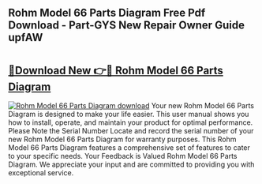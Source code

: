 ## Rohm Model 66 Parts Diagram Free Pdf Download - Part-GYS New Repair Owner Guide upfAW

# <h2><a href="http://dfukkb6.blite.top/?on=Rohm+Model+66+Parts+Diagram">🔗Download New 👉🔴 Rohm Model 66 Parts Diagram</a></h2>

[![Rohm Model 66 Parts Diagram download](https://i.imgur.com/lujVjoI.png)](http://dfukkb6.blite.top/?on=Rohm+Model+66+Parts+Diagram)
Your new Rohm Model 66 Parts Diagram is designed to make your life easier. This user manual shows you how to install, operate, and maintain your product for optimal performance. Please Note the Serial Number Locate and record the serial number of your new Rohm Model 66 Parts Diagram for warranty purposes. This Rohm Model 66 Parts Diagram features a comprehensive set of features to cater to your specific needs. Your Feedback is Valued Rohm Model 66 Parts Diagram. We appreciate your input and are committed to providing you with exceptional service.
